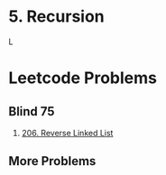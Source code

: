 # 5. Recursion

L

# Leetcode Problems

## Blind 75

1. [206. Reverse Linked List](https://leetcode.com/problems/reverse-linked-list/description/)

## More Problems
